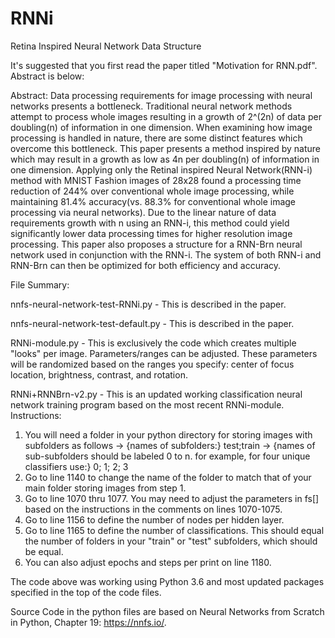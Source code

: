 # RNNi
Retina Inspired Neural Network Data Structure

It's suggested that you first read the paper titled "Motivation for RNN.pdf". Abstract is below:

Abstract:
Data processing requirements for image processing with neural networks presents a bottleneck. Traditional neural network methods attempt to process whole images resulting in a growth of 2^(2n) of data per doubling(n) of information in one dimension. When examining how image processing is handled in nature, there are some distinct features which overcome this bottleneck. This paper presents a method inspired by nature which may result in a growth as low as 4n per doubling(n) of information in one dimension. Applying only the Retinal inspired Neural Network(RNN-i) method with MNIST Fashion images of 28x28 found a processing time reduction of 244% over conventional whole image processing, while maintaining 81.4% accuracy(vs. 88.3% for conventional whole image processing via neural networks). Due to the linear nature of data requirements growth with n using an RNN-i, this method could yield significantly lower data processing times for higher resolution image processing.  This paper also proposes a structure for a RNN-Brn neural network used in conjunction with the RNN-i. The system of both RNN-i and RNN-Brn can then be optimized for both efficiency and accuracy. 

File Summary:

nnfs-neural-network-test-RNNi.py - This is described in the paper.

nnfs-neural-network-test-default.py - This is described in the paper.

RNNi-module.py - This is exclusively the code which creates multiple "looks" per image. Parameters/ranges can be adjusted. These parameters will be randomized based on the ranges you specify: center of focus location, brightness, contrast, and rotation.  

RNNi+RNNBrn-v2.py - This is an updated working classification neural network training program based on the most recent RNNi-module. Instructions:
  1. You will need a folder in your python directory for storing images with subfolders as follows -> {names of subfolders:} test;train  -> {names of sub-subfolders should be labeled 0 to n. for example, for four unique classifiers use:} 0; 1; 2; 3
  2. Go to line 1140 to change the name of the folder to match that of your main folder storing images from step 1.
  3. Go to line 1070 thru 1077. You may need to adjust the parameters in fs[] based on the instructions in the comments on lines 1070-1075. 
  4. Go to line 1156 to define the number of nodes per hidden layer. 
  5. Go to line 1165 to define the number of classifications. This should equal the number of folders in your "train" or "test" subfolders, which should be equal.
  6. You can also adjust epochs and steps per print on line 1180.

The code above was working using Python 3.6 and most updated packages specified in the top of the code files.

Source Code in the python files are based on Neural Networks from Scratch in Python, Chapter 19: https://nnfs.io/. 


